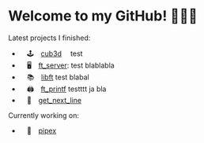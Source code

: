 # Welcome to my GitHub! 🙋🏼‍♀️

Latest projects I finished:
-  🕹 [cub3d](https://github.com/mariadaan/cub3d)
 test
-  🖥 [ft_server](https://github.com/mariadaan/ft_server): test blablabla
-  📚 [libft](https://github.com/mariadaan/libft)
test blabal
-  🖨 [ft_printf](https://github.com/mariadaan/ft_printf)
     testttt ja bla
-  📄 [get_next_line](https://github.com/mariadaan/get_next_line)

Currently working on:
-  🍴 [pipex](https://github.com/mariadaan/pipex)